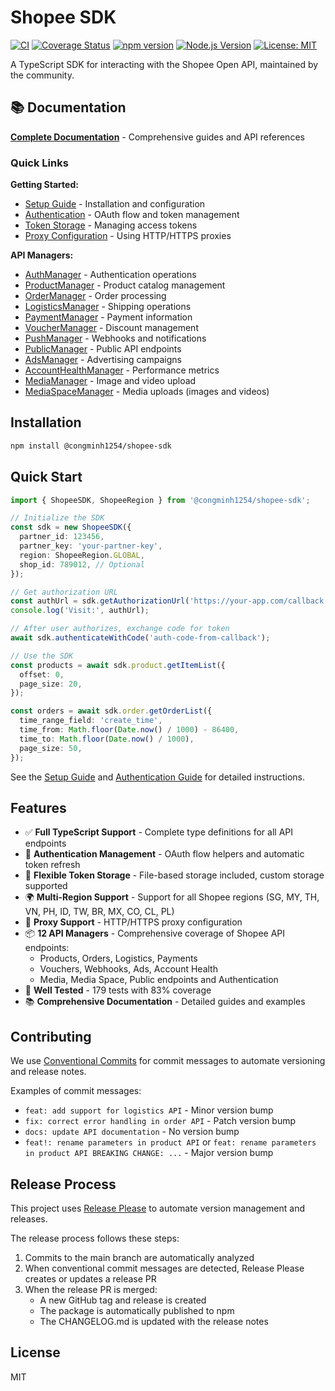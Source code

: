 # Shopee SDK

[![CI](https://github.com/congminh1254/shopee-sdk/actions/workflows/ci.yml/badge.svg)](https://github.com/congminh1254/shopee-sdk/actions/workflows/ci.yml)
[![Coverage Status](https://coveralls.io/repos/github/congminh1254/shopee-sdk/badge.svg?branch=main)](https://coveralls.io/github/congminh1254/shopee-sdk?branch=main)
[![npm version](https://badge.fury.io/js/@congminh1254%2Fshopee-sdk.svg)](https://badge.fury.io/js/@congminh1254%2Fshopee-sdk)
[![Node.js Version](https://img.shields.io/node/v/@congminh1254/shopee-sdk.svg)](https://www.npmjs.com/package/@congminh1254/shopee-sdk)
[![License: MIT](https://img.shields.io/badge/License-MIT-yellow.svg)](https://opensource.org/licenses/MIT)

A TypeScript SDK for interacting with the Shopee Open API, maintained by the community.

## 📚 Documentation

**[Complete Documentation](./docs/README.md)** - Comprehensive guides and API references

### Quick Links

**Getting Started:**
- [Setup Guide](./docs/guides/setup.md) - Installation and configuration
- [Authentication](./docs/guides/authentication.md) - OAuth flow and token management
- [Token Storage](./docs/guides/token-storage.md) - Managing access tokens
- [Proxy Configuration](./docs/guides/proxy.md) - Using HTTP/HTTPS proxies

**API Managers:**
- [AuthManager](./docs/managers/auth.md) - Authentication operations
- [ProductManager](./docs/managers/product.md) - Product catalog management
- [OrderManager](./docs/managers/order.md) - Order processing
- [LogisticsManager](./docs/managers/logistics.md) - Shipping operations
- [PaymentManager](./docs/managers/payment.md) - Payment information
- [VoucherManager](./docs/managers/voucher.md) - Discount management
- [PushManager](./docs/managers/push.md) - Webhooks and notifications
- [PublicManager](./docs/managers/public.md) - Public API endpoints
- [AdsManager](./docs/managers/ads.md) - Advertising campaigns
- [AccountHealthManager](./docs/managers/account-health.md) - Performance metrics
- [MediaManager](./docs/managers/media.md) - Image and video upload
- [MediaSpaceManager](./docs/managers/media-space.md) - Media uploads (images and videos)

## Installation

```bash
npm install @congminh1254/shopee-sdk
```

## Quick Start

```typescript
import { ShopeeSDK, ShopeeRegion } from '@congminh1254/shopee-sdk';

// Initialize the SDK
const sdk = new ShopeeSDK({
  partner_id: 123456,
  partner_key: 'your-partner-key',
  region: ShopeeRegion.GLOBAL,
  shop_id: 789012, // Optional
});

// Get authorization URL
const authUrl = sdk.getAuthorizationUrl('https://your-app.com/callback');
console.log('Visit:', authUrl);

// After user authorizes, exchange code for token
await sdk.authenticateWithCode('auth-code-from-callback');

// Use the SDK
const products = await sdk.product.getItemList({
  offset: 0,
  page_size: 20,
});

const orders = await sdk.order.getOrderList({
  time_range_field: 'create_time',
  time_from: Math.floor(Date.now() / 1000) - 86400,
  time_to: Math.floor(Date.now() / 1000),
  page_size: 50,
});
```

See the [Setup Guide](./docs/guides/setup.md) and [Authentication Guide](./docs/guides/authentication.md) for detailed instructions.

## Features

- ✅ **Full TypeScript Support** - Complete type definitions for all API endpoints
- 🔐 **Authentication Management** - OAuth flow helpers and automatic token refresh
- 💾 **Flexible Token Storage** - File-based storage included, custom storage supported
- 🌍 **Multi-Region Support** - Support for all Shopee regions (SG, MY, TH, VN, PH, ID, TW, BR, MX, CO, CL, PL)
- 🔌 **Proxy Support** - HTTP/HTTPS proxy configuration
- 📦 **12 API Managers** - Comprehensive coverage of Shopee API endpoints:
  - Products, Orders, Logistics, Payments
  - Vouchers, Webhooks, Ads, Account Health
  - Media, Media Space, Public endpoints and Authentication
- 🧪 **Well Tested** - 179 tests with 83% coverage
- 📚 **Comprehensive Documentation** - Detailed guides and examples

## Contributing

We use [Conventional Commits](https://www.conventionalcommits.org/) for commit messages to automate versioning and release notes.

Examples of commit messages:

- `feat: add support for logistics API` - Minor version bump
- `fix: correct error handling in order API` - Patch version bump
- `docs: update API documentation` - No version bump
- `feat!: rename parameters in product API` or `feat: rename parameters in product API BREAKING CHANGE: ...` - Major version bump

## Release Process

This project uses [Release Please](https://github.com/googleapis/release-please) to automate version management and releases.

The release process follows these steps:

1. Commits to the main branch are automatically analyzed
2. When conventional commit messages are detected, Release Please creates or updates a release PR
3. When the release PR is merged:
   - A new GitHub tag and release is created
   - The package is automatically published to npm
   - The CHANGELOG.md is updated with the release notes

## License

MIT
